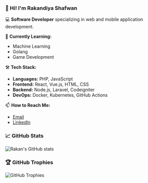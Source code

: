 ### 👋 Hi! I'm Rakandiya Shafwan

💻 **Software Developer** specializing in web and mobile application development.


🌱 **Currently Learning:**
- Machine Learning
- Golang
- Game Development

🛠️ **Tech Stack:**
- **Languages:** PHP, JavaScript
- **Frontend:** React, Vue.js, HTML, CSS
- **Backend:** Node.js, Laravel, Codeigniter
- **DevOps:** Docker, Kubernetes, GitHub Actions

📫 **How to Reach Me:**
- [Email](mailto:rakandiya.safwan@gmail.com)
- [LinkedIn](https://www.linkedin.com/in/rakandiya-shafwan/)


### 📈 GitHub Stats

![Rakan's GitHub stats](https://github-readme-stats.vercel.app/api?username=rakandiya&show_icons=true&theme=radical)

### 🏆 GitHub Trophies

![GitHub Trophies](https://github-profile-trophy.vercel.app/?username=rakandiya&theme=radical)
